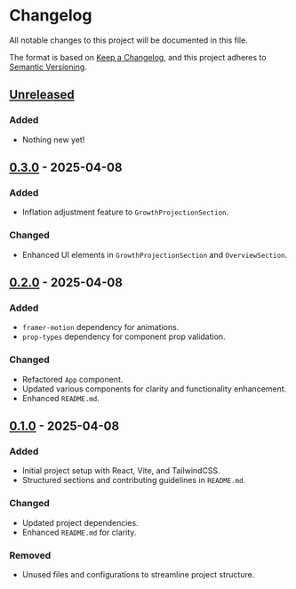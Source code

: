 # Changelog
All notable changes to this project will be documented in this file.

The format is based on [Keep a Changelog](https://keepachangelog.com/en/1.0.0/),
and this project adheres to [Semantic Versioning](https://semver.org/spec/v2.0.0.html).

## [Unreleased]
### Added
- Nothing new yet!

## [0.3.0] - 2025-04-08
### Added
- Inflation adjustment feature to `GrowthProjectionSection`.
### Changed
- Enhanced UI elements in `GrowthProjectionSection` and `OverviewSection`.

## [0.2.0] - 2025-04-08
### Added
- `framer-motion` dependency for animations.
- `prop-types` dependency for component prop validation.
### Changed
- Refactored `App` component.
- Updated various components for clarity and functionality enhancement.
- Enhanced `README.md`.

## [0.1.0] - 2025-04-08
### Added
- Initial project setup with React, Vite, and TailwindCSS.
- Structured sections and contributing guidelines in `README.md`.
### Changed
- Updated project dependencies.
- Enhanced `README.md` for clarity.
### Removed
- Unused files and configurations to streamline project structure.

[Unreleased]: https://github.com/<YOUR_USERNAME>/<YOUR_REPOSITORY>/compare/v0.3.0...HEAD
[0.3.0]: https://github.com/<YOUR_USERNAME>/<YOUR_REPOSITORY>/compare/v0.2.0...v0.3.0
[0.2.0]: https://github.com/<YOUR_USERNAME>/<YOUR_REPOSITORY>/compare/v0.1.0...v0.2.0
[0.1.0]: https://github.com/<YOUR_USERNAME>/<YOUR_REPOSITORY>/releases/tag/v0.1.0 